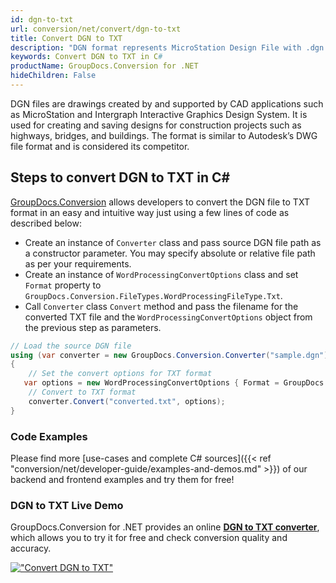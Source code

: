 ```yaml
---
id: dgn-to-txt
url: conversion/net/convert/dgn-to-txt
title: Convert DGN to TXT
description: "DGN format represents MicroStation Design File with .dgn extension. Learn how to convert DGN to TXT file programmatically in C# language using GroupDocs.Conversion for .NET library."
keywords: Convert DGN to TXT in C#
productName: GroupDocs.Conversion for .NET
hideChildren: False
---
```


DGN files are drawings created by and supported by CAD applications such as MicroStation and Intergraph Interactive Graphics Design System. It is used for creating and saving designs for construction projects such as highways, bridges, and buildings. The format is similar to Autodesk’s DWG file format and is considered its competitor.

## Steps to convert DGN to TXT in C#

[GroupDocs.Conversion](https://products.groupdocs.com/conversion/net) allows developers to convert the DGN file to TXT format in an easy and intuitive way just using a few lines of code as described below:

* Create an instance of `Converter` class and pass source DGN file path as a constructor parameter. You may specify absolute or relative file path as per your requirements. 
* Create an instance of `WordProcessingConvertOptions` class and set `Format` property to `GroupDocs.Conversion.FileTypes.WordProcessingFileType.Txt`.
* Call `Converter` class `Convert` method and pass the filename for the converted TXT file and the `WordProcessingConvertOptions` object from the previous step as parameters.

```csharp
// Load the source DGN file
using (var converter = new GroupDocs.Conversion.Converter("sample.dgn"))
{
    // Set the convert options for TXT format
   var options = new WordProcessingConvertOptions { Format = GroupDocs.Conversion.FileTypes.WordProcessingFileType.Txt };
    // Convert to TXT format
    converter.Convert("converted.txt", options);
}
```

### Code Examples

Please find more [use-cases and complete C# sources]({{< ref "conversion/net/developer-guide/examples-and-demos.md" >}}) of our backend and frontend examples and try them for free!

### DGN to TXT Live Demo

GroupDocs.Conversion for .NET provides an online [**DGN to TXT converter**](https://products.groupdocs.app/conversion/dgn-to-txt), which allows you to try it for free and check conversion quality and accuracy.

[!["Convert DGN to TXT"](conversion/net/images/convert-to-txt/convert-dgn-to-txt.png)](https://products.groupdocs.app/conversion/dgn-to-txt)